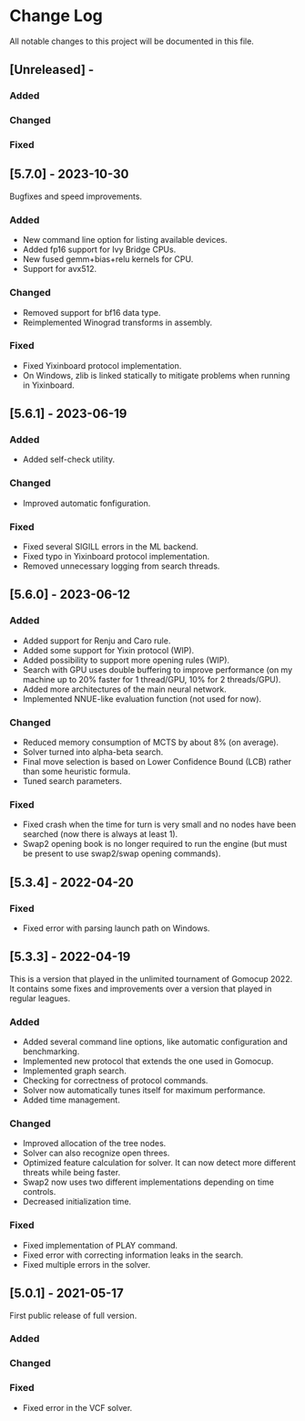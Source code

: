 
# Change Log
All notable changes to this project will be documented in this file.
 
## [Unreleased] - 
### Added
### Changed
### Fixed

## [5.7.0] - 2023-10-30
Bugfixes and speed improvements.

### Added
- New command line option for listing available devices.
- Added fp16 support for Ivy Bridge CPUs.
- New fused gemm+bias+relu kernels for CPU.
- Support for avx512.

### Changed
- Removed support for bf16 data type.
- Reimplemented Winograd transforms in assembly.

### Fixed
- Fixed Yixinboard protocol implementation.
- On Windows, zlib is linked statically to mitigate problems when running in Yixinboard.

## [5.6.1] - 2023-06-19

### Added
- Added self-check utility.

### Changed
- Improved automatic fonfiguration.

### Fixed
- Fixed several SIGILL errors in the ML backend.
- Fixed typo in Yixinboard protocol implementation.
- Removed unnecessary logging from search threads.

## [5.6.0] - 2023-06-12
 
### Added
- Added support for Renju and Caro rule.
- Added some support for Yixin protocol (WIP).
- Added possibility to support more opening rules (WIP).
- Search with GPU uses double buffering to improve performance (on my machine up to 20% faster for 1 thread/GPU, 10% for 2 threads/GPU).
- Added more architectures of the main neural network.
- Implemented NNUE-like evaluation function (not used for now).
 
### Changed
- Reduced memory consumption of MCTS by about 8% (on average).
- Solver turned into alpha-beta search.
- Final move selection is based on Lower Confidence Bound (LCB) rather than some heuristic formula.
- Tuned search parameters.
 
### Fixed
- Fixed crash when the time for turn is very small and no nodes have been searched (now there is always at least 1).
- Swap2 opening book is no longer required to run the engine (but must be present to use swap2/swap opening commands).


## [5.3.4] - 2022-04-20
 
### Fixed
- Fixed error with parsing launch path on Windows.

 
## [5.3.3] - 2022-04-19
  
This is a version that played in the unlimited tournament of Gomocup 2022. It contains some fixes and improvements over a version that played in regular leagues.
 
### Added
- Added several command line options, like automatic configuration and benchmarking.
- Implemented new protocol that extends the one used in Gomocup.
- Implemented graph search.
- Checking for correctness of protocol commands.
- Solver now automatically tunes itself for maximum performance.
- Added time management.
 
### Changed
- Improved allocation of the tree nodes.
- Solver can also recognize open threes.
- Optimized feature calculation for solver. It can now detect more different threats while being faster.
- Swap2 now uses two different implementations depending on time controls.
- Decreased initialization time.
 
### Fixed
- Fixed implementation of PLAY command.
- Fixed error with correcting information leaks in the search.
- Fixed multiple errors in the solver.

 
## [5.0.1] - 2021-05-17
First public release of full version.
 
### Added
   
### Changed
 
### Fixed
- Fixed error in the VCF solver.
